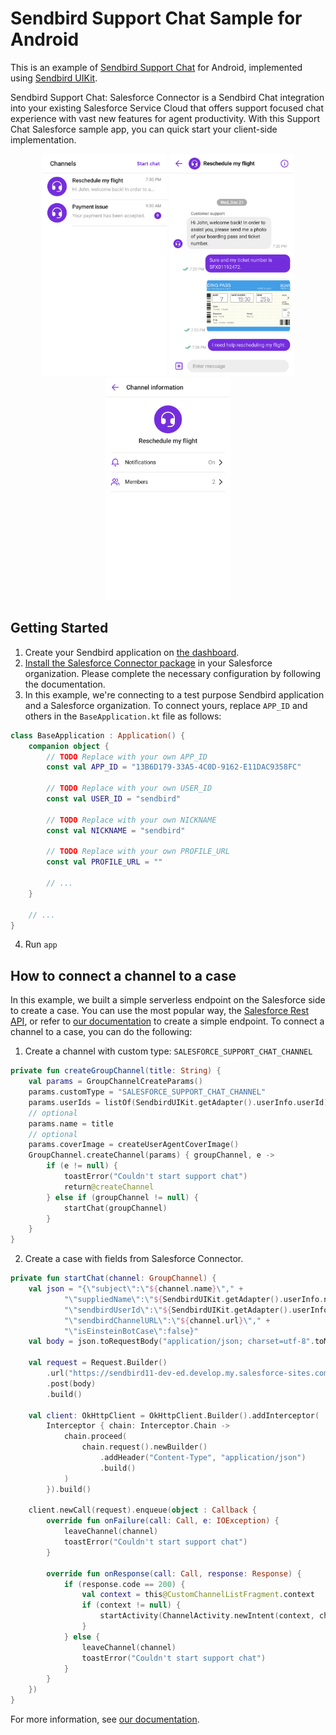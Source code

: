 # Sendbird Support Chat Sample for Android
This is an example of [Sendbird Support Chat](https://sendbird.com/docs/support-chat/v1/overview) for Android, implemented using [Sendbird UIKit](https://sendbird.com/docs/uikit/v3/android/overview).
<p>
Sendbird Support Chat: Salesforce Connector is a Sendbird Chat integration into your existing Salesforce Service Cloud that offers support focused chat experience with vast new features for agent productivity. With this Support Chat Salesforce sample app, you can quick start your client-side implementation.
</p>

<p align="center">
  <img
    src="./channel_list.png"
    width="200"
  />
  <img
    src="./channel.png"
    width="200"
  />
  <img
    src="./channel_info.png"
    width="200"
  />
</p>


## Getting Started
1. Create your Sendbird application on [the dashboard](https://dashboard.sendbird.com/auth/signup).
2. [Install the Salesforce Connector package](https://sendbird.com/docs/support-chat/v1/salesforce-connector/integrate-with-salesforce-service-cloud) in your Salesforce organization. Please complete the necessary configuration by following the documentation.
3. In this example, we're connecting to a test purpose Sendbird application and a Salesforce organization. To connect yours, replace `APP_ID` and others in the `BaseApplication.kt` file as follows:

```kotlin
class BaseApplication : Application() {
    companion object {
        // TODO Replace with your own APP_ID
        const val APP_ID = "13B6D179-33A5-4C0D-9162-E11DAC9358FC"

        // TODO Replace with your own USER_ID
        const val USER_ID = "sendbird"

        // TODO Replace with your own NICKNAME
        const val NICKNAME = "sendbird"

        // TODO Replace with your own PROFILE_URL
        const val PROFILE_URL = ""

        // ...
    }

    // ...
}

```
4. Run `app`

## How to connect a channel to a case
In this example, we built a simple serverless endpoint on the Salesforce side to create a case. You can use the most popular way, the [Salesforce Rest API](https://developer.salesforce.com/docs/atlas.en-us.api_rest.meta/api_rest/intro_rest.htm), or refer to [our documentation](https://sendbird.com/docs/support-chat/v1/salesforce-connector/integrate-with-salesforce-service-cloud#2-step-5-client-side-implementation-3-create-a-case-through-apex-rest-api) to create a simple endpoint. To connect a channel to a case, you can do the following:

1. Create a channel with custom type: `SALESFORCE_SUPPORT_CHAT_CHANNEL`

```kotlin
private fun createGroupChannel(title: String) {
    val params = GroupChannelCreateParams()
    params.customType = "SALESFORCE_SUPPORT_CHAT_CHANNEL"
    params.userIds = listOf(SendbirdUIKit.getAdapter().userInfo.userId)
    // optional
    params.name = title
    // optional
    params.coverImage = createUserAgentCoverImage()
    GroupChannel.createChannel(params) { groupChannel, e ->
        if (e != null) {
            toastError("Couldn't start support chat")
            return@createChannel
        } else if (groupChannel != null) {
            startChat(groupChannel)
        }
    }
}
```

2. Create a case with fields from Salesforce Connector.


```kotlin
private fun startChat(channel: GroupChannel) {
    val json = "{\"subject\":\"${channel.name}\"," +
            "\"suppliedName\":\"${SendbirdUIKit.getAdapter().userInfo.nickname}\"," +
            "\"sendbirdUserId\":\"${SendbirdUIKit.getAdapter().userInfo.userId}\"," +
            "\"sendbirdChannelURL\":\"${channel.url}\"," +
            "\"isEinsteinBotCase\":false}"
    val body = json.toRequestBody("application/json; charset=utf-8".toMediaType())

    val request = Request.Builder()
        .url("https://sendbird11-dev-ed.develop.my.salesforce-sites.com/services/apexrest/cases/")
        .post(body)
        .build()

    val client: OkHttpClient = OkHttpClient.Builder().addInterceptor(
        Interceptor { chain: Interceptor.Chain ->
            chain.proceed(
                chain.request().newBuilder()
                    .addHeader("Content-Type", "application/json")
                    .build()
            )
        }).build()

    client.newCall(request).enqueue(object : Callback {
        override fun onFailure(call: Call, e: IOException) {
            leaveChannel(channel)
            toastError("Couldn't start support chat")
        }

        override fun onResponse(call: Call, response: Response) {
            if (response.code == 200) {
                val context = this@CustomChannelListFragment.context
                if (context != null) {
                    startActivity(ChannelActivity.newIntent(context, channel.url))
                }
            } else {
                leaveChannel(channel)
                toastError("Couldn't start support chat")
            }
        }
    })
}
```

For more information, see [our documentation](https://sendbird.com/docs/support-chat/v1/salesforce-connector/integrate-with-salesforce-service-cloud#2-step-5-client-side-implementation).
